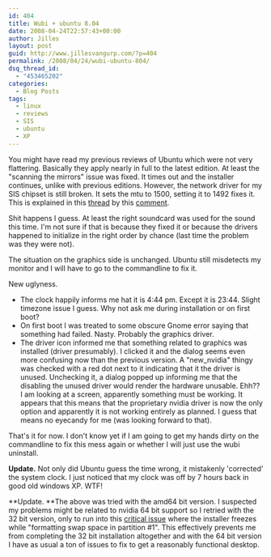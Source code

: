 ```yaml
---
id: 404
title: Wubi + ubuntu 8.04
date: 2008-04-24T22:57:43+00:00
author: Jilles
layout: post
guid: http://www.jillesvangurp.com/?p=404
permalink: /2008/04/24/wubi-ubuntu-804/
dsq_thread_id:
  - "453465202"
categories:
  - Blog Posts
tags:
  - linux
  - reviews
  - SIS
  - ubuntu
  - XP
---
```

You might have read my previous reviews of Ubuntu which were not very flattering. Basically they apply nearly in full to the latest edition. At least the "scanning the mirrors" issue was fixed. It times out and the installer continues, unlike with previous editions. However, the network driver for my SIS chipset is still broken. It sets the mtu to 1500, setting it to 1492 fixes it. This is explained in this [thread](http://ubuntuforums.org/showthread.php?t=395712) by this [comment](http://ubuntuforums.org/showpost.php?p=2670842&amp;postcount=6).

Shit happens I guess. At least the right soundcard was used for the sound this time. I'm not sure if that is because they fixed it or because the drivers happened to initialize in the right order by chance (last time the problem was they were not).

The situation on the graphics side is unchanged. Ubuntu still misdetects my monitor and I will have to go to the commandline to fix it.

New uglyness.
<ul>
	<li>The clock happily informs me hat it is 4:44 pm. Except it is 23:44. Slight timezone issue I guess. Why not ask me during installation or on first boot?</li>
	<li>On first boot I was treated to some obscure Gnome error saying that something had failed. Nasty. Probably the graphics driver.</li>
	<li>The driver icon informed me that something related to graphics was installed (driver presumably). I clicked it and the dialog seems even more confusing now than the previous version. A "new_nvidia" thingy was checked with a red dot next to it indicating that it the driver is unused. Unchecking it, a dialog popped up informing me that the disabling the unused driver would render the hardware unusable. Ehh?? I am looking at a screen, apparently something must be working. It appears that this means that the proprietary nvidia driver is now the only option and apparently it is not working entirely as planned. I guess that means no eyecandy for me (was looking forward to that).</li>
</ul>
That's it for now. I don't know yet if I am going to get my hands dirty on the commandline to fix this mess again or whether I will just use the wubi uninstall.

**Update.** Not only did Ubuntu guess the time wrong, it mistakenly 'corrected' the system clock. I just noticed that my clock was off by 7 hours back in good old windows XP. WTF!

**Update. **The above was tried with the amd64 bit version. I suspected my problems might be related to nvidia 64 bit support so I retried with the 32 bit version, only to run into this [critical issue](http://ubuntuforums.org/showthread.php?t=766320) where the installer freezes while "formatting swap space in partition #1". This effectively prevents me from completing the 32 bit installation altogether and with the 64 bit version I have as usual a ton of issues to fix to get a reasonably functional desktop.